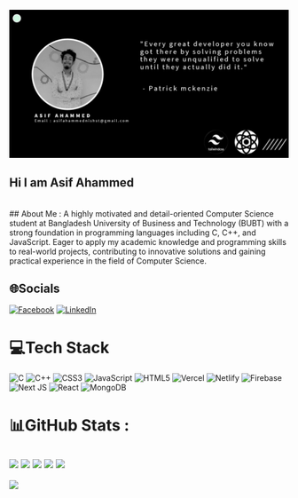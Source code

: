 
![GitHub Logo](https://github.com/Asif3359/Asif3359/blob/main/img/Cover-Photo.png)

## Hi I am Asif Ahammed

<br>
## About Me :
A highly motivated and detail-oriented Computer Science student at Bangladesh University of Business and Technology (BUBT) with a strong foundation in programming languages including C, C++, and JavaScript. Eager to apply my academic knowledge and programming skills to real-world projects, contributing to innovative solutions and gaining practical experience in the field of Computer Science.
<br>

## 🌐Socials
[![Facebook](https://img.shields.io/badge/Facebook-%231877F2.svg?logo=Facebook&logoColor=white)](https://facebook.com/1nothing90) [![LinkedIn](https://img.shields.io/badge/LinkedIn-%230077B5.svg?logo=linkedin&logoColor=white)](https://linkedin.com/in/asif-ahammed-622a85264/) 
<br>
# 💻Tech Stack
![C](https://img.shields.io/badge/c-%2300599C.svg?style=for-the-badge&logo=c&logoColor=white) ![C++](https://img.shields.io/badge/c++-%2300599C.svg?style=for-the-badge&logo=c%2B%2B&logoColor=white) ![CSS3](https://img.shields.io/badge/css3-%231572B6.svg?style=for-the-badge&logo=css3&logoColor=white) ![JavaScript](https://img.shields.io/badge/javascript-%23323330.svg?style=for-the-badge&logo=javascript&logoColor=%23F7DF1E) ![HTML5](https://img.shields.io/badge/html5-%23E34F26.svg?style=for-the-badge&logo=html5&logoColor=white) ![Vercel](https://img.shields.io/badge/vercel-%23000000.svg?style=for-the-badge&logo=vercel&logoColor=white) ![Netlify](https://img.shields.io/badge/netlify-%23000000.svg?style=for-the-badge&logo=netlify&logoColor=#00C7B7) ![Firebase](https://img.shields.io/badge/firebase-%23039BE5.svg?style=for-the-badge&logo=firebase) ![Next JS](https://img.shields.io/badge/Next-black?style=for-the-badge&logo=next.js&logoColor=white) ![React](https://img.shields.io/badge/react-%2320232a.svg?style=for-the-badge&logo=react&logoColor=%2361DAFB) ![MongoDB](https://img.shields.io/badge/MongoDB-%234ea94b.svg?style=for-the-badge&logo=mongodb&logoColor=white)
<br>
# 📊GitHub Stats :
![](http://github-profile-summary-cards.vercel.app/api/cards/profile-details?username=Asif3359&theme=dark)
![](http://github-profile-summary-cards.vercel.app/api/cards/repos-per-language?username=Asif3359&theme=dark)
![](http://github-profile-summary-cards.vercel.app/api/cards/most-commit-language?username=Asif3359&theme=dark)
![](http://github-profile-summary-cards.vercel.app/api/cards/stats?username=Asif3359&theme=dark)
![](http://github-profile-summary-cards.vercel.app/api/cards/productive-time?username=Asif3359&theme=dark&utcOffset=8)
<br>
---
[![](https://visitcount.itsvg.in/api?id=Asif3359&icon=0&color=0)](https://visitcount.itsvg.in)



